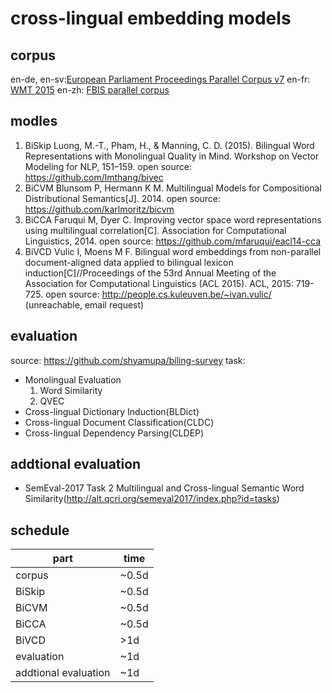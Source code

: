 # cross-lingual embedding models
## corpus
en-de,  en-sv:[European Parliament Proceedings Parallel Corpus v7](http://www.statmt.org/europarl/v7/)
en-fr: [WMT 2015](http://www.statmt.org/wmt15/translation-task.html)
en-zh: [FBIS parallel corpus](https://github.com/s-matthew-english/trst/tree/master/bilingual-ce-part1-LDC2003E14-FBIS-MultilanguageTexts)
## modles
1. BiSkip
Luong, M.-T., Pham, H., & Manning, C. D. (2015). Bilingual Word Representations with Monolingual Quality in Mind. Workshop on Vector Modeling for NLP, 151–159.
open source: https://github.com/lmthang/bivec
2. BiCVM
Blunsom P, Hermann K M. Multilingual Models for Compositional Distributional Semantics[J]. 2014.
open source: https://github.com/karlmoritz/bicvm
3. BiCCA
Faruqui M, Dyer C. Improving vector space word representations using multilingual correlation[C]. Association for Computational Linguistics, 2014.
open source: https://github.com/mfaruqui/eacl14-cca
4. BiVCD
Vulic I, Moens M F. Bilingual word embeddings from non-parallel document-aligned data applied to bilingual lexicon induction[C]//Proceedings of the 53rd Annual Meeting of the Association for Computational Linguistics (ACL 2015). ACL, 2015: 719-725.
open source: http://people.cs.kuleuven.be/~ivan.vulic/ (unreachable, email request)
## evaluation
source: https://github.com/shyamupa/biling-survey
task:
  - Monolingual Evaluation
    1. Word Similarity
    2. QVEC
  - Cross-lingual Dictionary Induction(BLDict)
  - Cross-lingual Document Classification(CLDC)
  - Cross-lingual Dependency Parsing(CLDEP)
## addtional evaluation
  - SemEval-2017 Task 2 Multilingual and Cross-lingual Semantic Word Similarity(http://alt.qcri.org/semeval2017/index.php?id=tasks)
## schedule
part|time
---|---
corpus|~0.5d
BiSkip|~0.5d
BiCVM|~0.5d
BiCCA|~0.5d
BiVCD|>1d
evaluation|~1d
addtional evaluation|~1d

